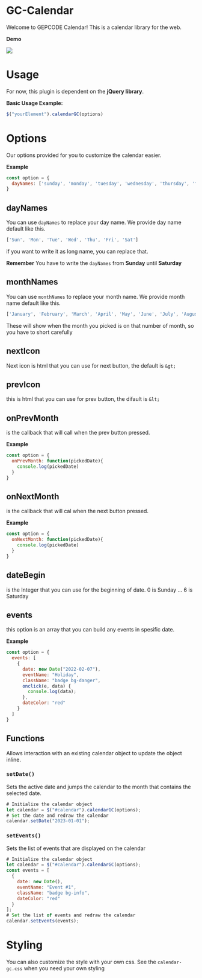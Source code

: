 # GC-Calendar

Welcome to GEPCODE Calendar!
This is a calendar library for the web.

**Demo**

<img src="https://github.com/nggepe/calendar-gc/blob/master/docs/Animation.gif" style="max-width: 100%">

# Usage

For now, this plugin is dependent on the **jQuery library**.

**Basic Usage Example:**
```javascript
$("yourElement").calendarGC(options)
```

# Options

Our options provided for you to customize the calendar easier.

**Example**
```javascript
const option = {
  dayNames: ['sunday', 'monday', 'tuesday', 'wednesday', 'thursday', 'friday', 'saturday']
}
```

## dayNames

You can use `dayNames` to replace your day name. We provide day name default like this.

```javascript
['Sun', 'Mon', 'Tue', 'Wed', 'Thu', 'Fri', 'Sat']
```

if you want to write it as long name, you can replace that.

**Remember**
You have to write the `dayNames` from **Sunday** until **Saturday**

## monthNames

You can use `monthNames` to replace your month name. We provide month name default like this.
```javascript
['January', 'February', 'March', 'April', 'May', 'June', 'July', 'August', 'September', 'October', 'November', 'December']
```
These will show when the month you picked is on that number of month, so you have to short carefully

## nextIcon

Next icon is html that you can use for next button, the default is `&gt;`

## prevIcon

this is html that you can use for prev button, the difault is `&lt;`

## onPrevMonth

is the callback that will call when the prev button pressed.

**Example**
```javascript
const option = {
  onPrevMonth: function(pickedDate){
    console.log(pickedDate)
  }
}
```

## onNextMonth

is the callback that will cal when the next button pressed.

**Example**
```javascript
const option = {
  onNextMonth: function(pickedDate){
    console.log(pickedDate)
  }
}
```

## dateBegin

is the Integer that you can use for the beginning of date.
0 is Sunday
...
6 is Saturday


## events

this option is an array that you can build any events in spesific date.

**Example**
```javascript
const option = {
  events: [
    {
      date: new Date("2022-02-07"),
      eventName: "Holiday",
      className: "badge bg-danger",
      onclick(e, data) {
        console.log(data);
      },
      dateColor: "red"
    }
  ]
}
```

## Functions
Allows interaction with an existing calendar object to update the object inline.

### `setDate()`
Sets the active date and jumps the calendar to the month that contains the selected date.
```javascript
# Initialize the calendar object
let calendar = $("#calendar").calendarGC(options);
# Set the date and redraw the calendar
calendar.setDate("2023-01-01");
```

### `setEvents()`
Sets the list of events that are displayed on the calendar
```javascript
# Initialize the calendar object
let calendar = $("#calendar").calendarGC(options);
const events = [
  {
    date: new Date(),
    eventName: "Event #1",
    className: "badge bg-info",
    dateColor: "red"
  }
];
# Set the list of events and redraw the calendar
calendar.setEvents(events);
```

# Styling

You can also customize the style with your own css. See the `calendar-gc.css` when you need your own styling
